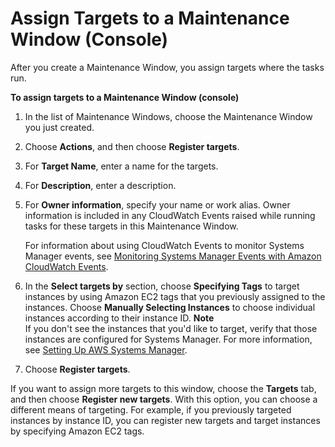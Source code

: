 # Assign Targets to a Maintenance Window \(Console\)<a name="sysman-maintenance-assign-targets"></a>

After you create a Maintenance Window, you assign targets where the tasks run\.

**To assign targets to a Maintenance Window \(console\)**

1. In the list of Maintenance Windows, choose the Maintenance Window you just created\.

1. Choose **Actions**, and then choose **Register targets**\.

1. For **Target Name**, enter a name for the targets\.

1. For **Description**, enter a description\.

1. For **Owner information**, specify your name or work alias\. Owner information is included in any CloudWatch Events raised while running tasks for these targets in this Maintenance Window\.

   For information about using CloudWatch Events to monitor Systems Manager events, see [Monitoring Systems Manager Events with Amazon CloudWatch Events](monitoring-cloudwatch-events.md)\.

1. In the **Select targets by** section, choose **Specifying Tags** to target instances by using Amazon EC2 tags that you previously assigned to the instances\. Choose **Manually Selecting Instances** to choose individual instances according to their instance ID\.
**Note**  
If you don't see the instances that you'd like to target, verify that those instances are configured for Systems Manager\. For more information, see [Setting Up AWS Systems Manager](systems-manager-setting-up.md)\.

1. Choose **Register targets**\.

If you want to assign more targets to this window, choose the **Targets** tab, and then choose **Register new targets**\. With this option, you can choose a different means of targeting\. For example, if you previously targeted instances by instance ID, you can register new targets and target instances by specifying Amazon EC2 tags\.